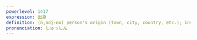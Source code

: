 ```yaml
---
powerlevel: 1417
expression: 出身
definition: (n,adj-no) person's origin (town, city, country, etc.); institution from which one graduated; director in charge of employee relations; (P)
pronunciation: しゅっしん
---
```

